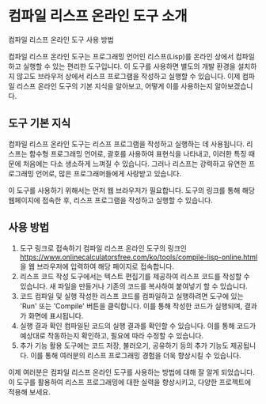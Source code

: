 컴파일 리스프 온라인 도구 소개
=================

컴파일 리스프 온라인 도구 사용 방법

컴파일 리스프 온라인 도구는 프로그래밍 언어인 리스프(Lisp)를 온라인 상에서 컴파일하고 실행할 수 있는 편리한 도구입니다. 이 도구를 사용하면 별도의 개발 환경을 설치하지 않고도 브라우저 상에서 리스프 프로그램을 작성하고 실행할 수 있습니다. 이제 컴파일 리스프 온라인 도구의 기본 지식을 알아보고, 어떻게 이를 사용하는지 알아보겠습니다.

도구 기본 지식
--------

컴파일 리스프 온라인 도구는 리스프 프로그램을 작성하고 실행하는 데 사용됩니다. 리스프는 함수형 프로그래밍 언어로, 괄호를 사용하여 표현식을 나타내고, 이러한 특징 때문에 처음에는 다소 생소하게 느껴질 수 있습니다. 그러나 리스프는 강력하고 유연한 프로그래밍 언어로, 많은 프로그래머들에게 사랑받고 있습니다.

이 도구를 사용하기 위해서는 먼저 웹 브라우저가 필요합니다. 도구의 링크를 통해 해당 웹페이지에 접속한 후, 리스프 프로그램을 작성하고 실행할 수 있습니다.

사용 방법
-----

1. 도구 링크로 접속하기 컴파일 리스프 온라인 도구의 링크인 <https://www.onlinecalculatorsfree.com/ko/tools/compile-lisp-online.html> 을 웹 브라우저에 입력하여 해당 페이지로 접속합니다.
2. 리스프 코드 작성 도구에서는 텍스트 편집기를 제공하여 리스프 코드를 작성할 수 있습니다. 새 파일을 만들거나 기존의 코드를 복사하여 붙여넣기 할 수 있습니다.
3. 코드 컴파일 및 실행 작성한 리스프 코드를 컴파일하고 실행하려면 도구에 있는 'Run' 또는 'Compile' 버튼을 클릭합니다. 이를 통해 작성한 코드가 실행되며, 결과가 화면에 표시됩니다.
4. 실행 결과 확인 컴파일된 코드의 실행 결과를 확인할 수 있습니다. 이를 통해 코드가 예상대로 작동하는지 확인하고, 필요에 따라 수정할 수 있습니다.
5. 추가 기능 활용 도구에는 코드 저장, 불러오기, 공유하기 등의 추가 기능도 제공됩니다. 이를 통해 여러분의 리스프 프로그래밍 경험을 더욱 향상시킬 수 있습니다.

이제 여러분은 컴파일 리스프 온라인 도구를 사용하는 방법에 대해 잘 알게 되었습니다. 이 도구를 활용하여 리스프 프로그래밍에 대한 실력을 향상시키고, 다양한 프로젝트에 적용해 보세요.